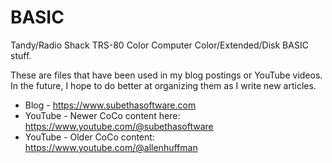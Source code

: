 # BASIC
Tandy/Radio Shack TRS-80 Color Computer Color/Extended/Disk BASIC stuff.

These are files that have been used in my blog postings or YouTube videos. In the future, I hope to do better at organizing them as I write new articles.

* Blog - https://www.subethasoftware.com
* YouTube - Newer CoCo content here: https://www.youtube.com/@subethasoftware
* YouTube - Older CoCo content: https://www.youtube.com/@allenhuffman

